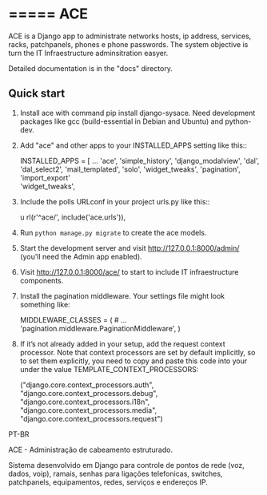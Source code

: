 =====
ACE
=====

ACE is a Django app to administrate networks hosts, ip address, services, racks, patchpanels, phones e phone passwords. The system objective is turn the IT Infraestructure adminsitration easyer.



Detailed documentation is in the "docs" directory.

Quick start
-----------
1. Install ace with command pip install django-sysace. Need development packages like gcc (build-essential in Debian and Ubuntu) and python-dev.


2. Add "ace" and other apps to your INSTALLED_APPS setting like this::

    INSTALLED_APPS = [
        ...
        'ace',
        'simple_history',
        'django_modalview',
        'dal',
        'dal_select2',
        'mail_templated',
        'solo',
        'widget_tweaks',
        'pagination',
        'import_export'            
        'widget_tweaks',
        
        

2. Include the polls URLconf in your project urls.py like this::

   u rl(r'^ace/', include('ace.urls')),

3. Run `python manage.py migrate` to create the ace models.

4. Start the development server and visit http://127.0.0.1:8000/admin/
   (you'll need the Admin app enabled).
    
5. Visit http://127.0.0.1:8000/ace/ to start to include IT infraestructure components.



6. Install the pagination middleware. Your settings file might look something like:

    MIDDLEWARE_CLASSES = (
        # ...
        'pagination.middleware.PaginationMiddleware',
    )

7. If it’s not already added in your setup, add the request context processor. Note that context processors are set by default implicitly, so to set them explicitly, you need to copy and paste this code into your under the value TEMPLATE_CONTEXT_PROCESSORS:

    ("django.core.context_processors.auth",
    "django.core.context_processors.debug",
    "django.core.context_processors.i18n",
    "django.core.context_processors.media",
    "django.core.context_processors.request")






PT-BR

ACE - Administração de cabeamento estruturado.

Sistema desenvolvido em Django para controle de pontos de rede (voz, dados, voip), ramais, senhas para ligações telefonicas, switches, patchpanels, equipamentos, redes, serviços e endereços IP.


